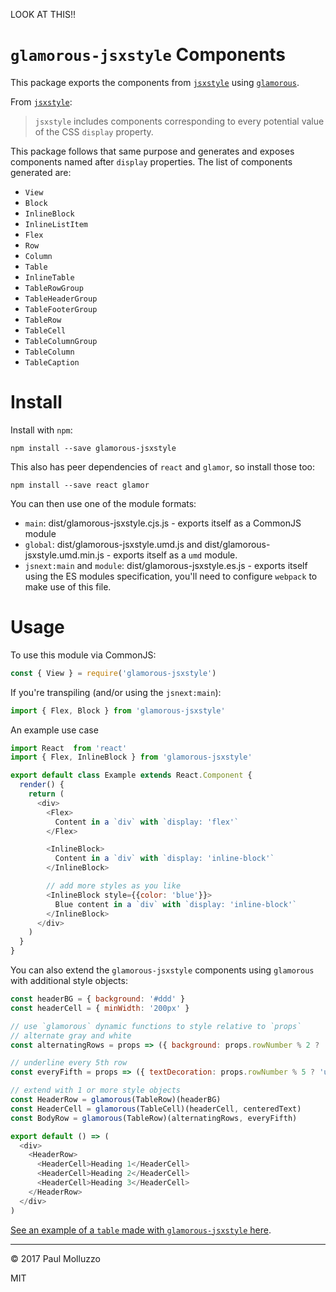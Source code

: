 LOOK AT THIS!!

# `glamorous-jsxstyle` Components

This package exports the components from [`jsxstyle`](https://github.com/smyte/jsxstyle) using [`glamorous`](https://github.com/paypal/glamorous/).

From [`jsxstyle`](https://github.com/smyte/jsxstyle):

> `jsxstyle` includes components corresponding to every potential value of the CSS `display` property.

This package follows that same purpose and generates and exposes components named after `display` properties. The list of components generated are:

* `View`
* `Block`
* `InlineBlock`
* `InlineListItem`
* `Flex`
* `Row`
* `Column`
* `Table`
* `InlineTable`
* `TableRowGroup`
* `TableHeaderGroup`
* `TableFooterGroup`
* `TableRow`
* `TableCell`
* `TableColumnGroup`
* `TableColumn`
* `TableCaption`

# Install

Install with `npm`:

`npm install --save glamorous-jsxstyle`

This also has peer dependencies of `react` and `glamor`, so install those too:

`npm install --save react glamor`


You can then use one of the module formats:

* `main`: dist/glamorous-jsxstyle.cjs.js - exports itself as a CommonJS module
* `global`: dist/glamorous-jsxstyle.umd.js and dist/glamorous-jsxstyle.umd.min.js  - exports itself as a `umd` module.
* `jsnext:main` and `module`: dist/glamorous-jsxstyle.es.js - exports itself using the ES modules specification, you'll need to configure `webpack` to make use of this file.

# Usage

To use this module via CommonJS:

```js
const { View } = require('glamorous-jsxstyle')
```

If you're transpiling (and/or using the `jsnext:main`):

```js
import { Flex, Block } from 'glamorous-jsxstyle'
```

An example use case

```js
import React  from 'react'
import { Flex, InlineBlock } from 'glamorous-jsxstyle'

export default class Example extends React.Component {
  render() {
    return (
      <div>
        <Flex>
          Content in a `div` with `display: 'flex'`
        </Flex>

        <InlineBlock>
          Content in a `div` with `display: 'inline-block'`
        </InlineBlock>

        // add more styles as you like
        <InlineBlock style={{color: 'blue'}}>
          Blue content in a `div` with `display: 'inline-block'`
        </InlineBlock>
      </div>
    )
  }
}

```

You can also extend the `glamorous-jsxstyle` components using `glamorous` with additional style objects:

```js
const headerBG = { background: '#ddd' }
const headerCell = { minWidth: '200px' }

// use `glamorous` dynamic functions to style relative to `props`
// alternate gray and white
const alternatingRows = props => ({ background: props.rowNumber % 2 ? 'gray' : 'white' })

// underline every 5th row
const everyFifth = props => ({ textDecoration: props.rowNumber % 5 ? 'underline' : '' })

// extend with 1 or more style objects
const HeaderRow = glamorous(TableRow)(headerBG)
const HeaderCell = glamorous(TableCell)(headerCell, centeredText)
const BodyRow = glamorous(TableRow)(alternatingRows, everyFifth)

export default () => (
  <div>
    <HeaderRow>
      <HeaderCell>Heading 1</HeaderCell>
      <HeaderCell>Heading 2</HeaderCell>
      <HeaderCell>Heading 3</HeaderCell>
    </HeaderRow>
  </div>
)
```

[See an example of a `table` made with `glamorous-jsxstyle` here](https://glamorous-jsxstyle-table-gbivoatqvy.now.sh).

---

© 2017 Paul Molluzzo

MIT

